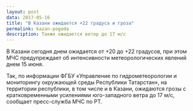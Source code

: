 ```yaml
---
layout: post
data: 2017-05-16
title: "В Казани ожидается +22 градуса и гроза"
permalink: kazan-pogoda
description: Также ожидается ветер до 17 м/c 
---
```

В Казани сегодня днем ожидается от +20 до +22 градусов, при этом МЧС предупреждает об интенсивности метеорологических явлений днем 15 июня.

Так, по информации ФГБУ «Управление по гидрометеорологии и мониторингу окружающей среды Республики Татарстан», на территории республики, в том числе и в Казани, ожидаются грозы с кратковременными усилениями юго-западного ветра до 17 м/с, сообщает пресс-служба МЧС по РТ.
